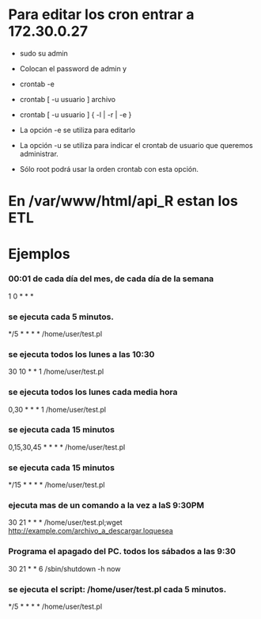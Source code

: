 # Para editar los cron entrar a 172.30.0.27
- sudo su admin
- Colocan el password de admin   y 
- crontab -e


- crontab [ -u usuario ] archivo
- crontab [ -u usuario ] { -l | -r | -e }
- La opción -e se utiliza para editarlo
- La opción -u se utiliza para indicar el crontab de usuario que queremos administrar.
- Sólo root podrá usar la orden crontab con esta opción.





# En /var/www/html/api_R   estan los ETL


# Ejemplos
### 00:01 de cada día del mes, de cada día de la semana
1 0 * * *
### se ejecuta cada 5 minutos.
*/5 * * * *  /home/user/test.pl
### se ejecuta todos los lunes a las 10:30
30 10 * * 1  /home/user/test.pl
### se ejecuta todos los lunes cada media hora
0,30 * * * 1  /home/user/test.pl
### se ejecuta  cada 15 minutos
0,15,30,45 * * * *  /home/user/test.pl
### se ejecuta  cada 15 minutos
*/15 * * * *  /home/user/test.pl
### ejecuta mas de un comando a la vez a laS 9:30PM
30 21 * * *  /home/user/test.pl;wget http://example.com/archivo_a_descargar.loquesea
### Programa el apagado del PC. todos los sábados a las 9:30
30 21 * * 6 /sbin/shutdown -h now
### se ejecuta el script: /home/user/test.pl cada 5 minutos.
*/5 * * * *  /home/user/test.pl

